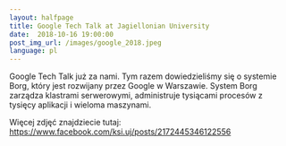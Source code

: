 ```yaml
---
layout:	halfpage
title: Google Tech Talk at Jagiellonian University
date:  2018-10-16 19:00:00
post_img_url: /images/google_2018.jpeg
language: pl
---
```


Google Tech Talk już za nami. Tym razem dowiedzieliśmy się o systemie Borg, który jest rozwijany przez Google w Warszawie.
System Borg zarządza klastrami serwerowymi, administruje tysiącami procesów z tysięcy aplikacji i wieloma maszynami. 

Więcej zdjęć znajdziecie tutaj: https://www.facebook.com/ksi.uj/posts/2172445346122556